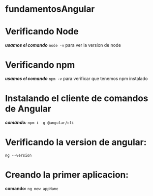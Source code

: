 # fundamentosAngular

# Verificando Node 
  ***usamos el comando*** `node -v` para ver la version de node

# Verificando npm 
  ***usamos el comando*** `npm -v` para verificar que tenemos npm instalado

# Instalando el cliente de comandos de Angular 
  ***comando:*** `npm i -g @angular/cli`

# Verificando la version de angular: 
  `ng --version`

# Creando la primer aplicacion: 
 **comando:** `ng new appName`
